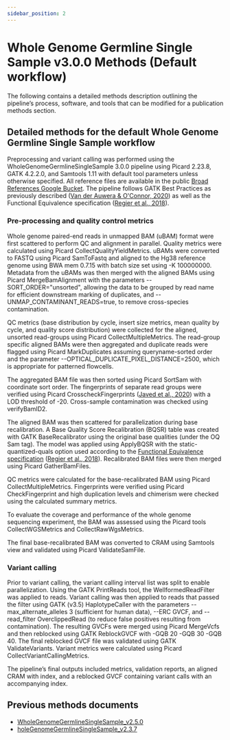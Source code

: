 ```yaml
---
sidebar_position: 2
---
```


# Whole Genome Germline Single Sample v3.0.0 Methods (Default workflow)

The following contains a detailed methods description outlining the pipeline’s process, software, and tools that can be modified for a publication methods section.

## Detailed methods for the default Whole Genome Germline Single Sample workflow

Preprocessing and variant calling was performed using the WholeGenomeGermlineSingleSample 3.0.0 pipeline using Picard 2.23.8, GATK 4.2.2.0, and Samtools 1.11 with default tool parameters unless otherwise specified. All reference files are available in the public [Broad References Google Bucket](https://console.cloud.google.com/storage/browser/gcp-public-data--broad-references/hg38/v0). The pipeline follows GATK Best Practices as previously described ([Van der Auwera & O'Connor, 2020](https://www.oreilly.com/library/view/genomics-in-the/9781491975183/)) as well as the Functional Equivalence specification ([Regier et al., 2018](https://www.nature.com/articles/s41467-018-06159-4)).

### Pre-processing and quality control metrics

Whole genome paired-end reads in unmapped BAM (uBAM) format were first scattered to perform QC and alignment in parallel. Quality metrics were calculated using Picard CollectQualityYieldMetrics. uBAMs were converted to FASTQ using Picard SamToFastq and aligned to the Hg38 reference genome using BWA mem 0.7.15 with batch size set using -K 100000000. Metadata from the uBAMs was then merged with the aligned BAMs using Picard MergeBamAlignment with the parameters --SORT_ORDER="unsorted", allowing the data to be grouped by read name for efficient downstream marking of duplicates, and --UNMAP_CONTAMINANT_READS=true, to remove cross-species contamination.

QC metrics (base distribution by cycle, insert size metrics, mean quality by cycle, and quality score distribution) were collected for the aligned, unsorted read-groups using Picard CollectMultipleMetrics. The read-group specific aligned BAMs were then aggregated and duplicate reads were flagged using Picard MarkDuplicates assuming queryname-sorted order and the parameter --OPTICAL_DUPLICATE_PIXEL_DISTANCE=2500, which is appropriate for patterned flowcells.

The aggregated BAM file was then sorted using Picard SortSam with coordinate sort order. The fingerprints of separate read groups were verified using Picard CrosscheckFingerprints ([Javed et al., 2020](https://www.nature.com/articles/s41467-020-17453-5)) with a LOD threshold of -20. Cross-sample contamination was checked using verifyBamID2.

The aligned BAM was then scattered for parallelization during base recalibration. A Base Quality Score Recalibration (BQSR) table was created with GATK BaseRecalibrator using the original base qualities (under the OQ Sam tag). The model was applied using ApplyBQSR with the static-quantized-quals option used according to the [Functional Equivalence specification](https://github.com/CCDG/Pipeline-Standardization/blob/master/PipelineStandard.md) ([Regier et al., 2018](https://www.nature.com/articles/s41467-018-06159-4)). Recalibrated BAM files were then merged using Picard GatherBamFiles.

QC metrics were calculated for the base-recalibrated BAM using Picard CollectMultipleMetrics. Fingerprints were verified using Picard CheckFingerprint and high duplication levels and chimerism were checked using the calculated summary metrics.

To evaluate the coverage and performance of the whole genome sequencing experiment, the BAM was assessed using the Picard tools CollectWGSMetrics and CollectRawWgsMetrics.

The final base-recalibrated BAM was converted to CRAM using Samtools view and validated using Picard ValidateSamFile.

### Variant calling

Prior to variant calling, the variant calling interval list was split to enable parallelization. Using the GATK PrintReads tool, the WellformedReadFilter was applied to reads. Variant calling was then applied to reads that passed the filter using GATK (v3.5) HaplotypeCaller with the parameters --max_alternate_alleles 3 (sufficient for human data),  --ERC GVCF, and --read_filter OverclippedRead (to reduce false positives resulting from contamination). The resulting GVCFs were merged using Picard MergeVcfs and then reblocked using GATK ReblockGVCF with -GQB 20 -GQB 30 -GQB 40. The final reblocked GVCF file was validated using GATK ValidateVariants. Variant metrics were calculated using Picard CollectVariantCallingMetrics.

The pipeline’s final outputs included metrics, validation reports, an aligned CRAM with index, and a reblocked GVCF containing variant calls with an accompanying index.

## Previous methods documents
- [WholeGenomeGermlineSingleSample_v2.5.0](https://github.com/broadinstitute/warp/blob/WholeGenomeGermlineSingleSample_v2.5.0/website/docs/Pipelines/Whole_Genome_Germline_Single_Sample_Pipeline/wgs.methods.md)
- [holeGenomeGermlineSingleSample_v2.3.7](https://github.com/broadinstitute/warp/blob/WholeGenomeGermlineSingleSample_v2.3.7/website/docs/Pipelines/Whole_Genome_Germline_Single_Sample_Pipeline/wgs.methods.md)
